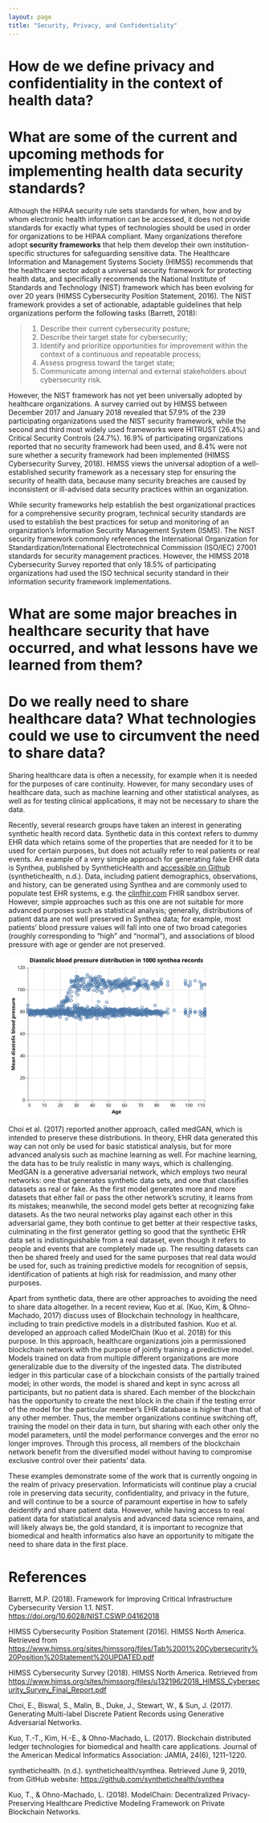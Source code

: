 ```yaml
---
layout: page
title: "Security, Privacy, and Confidentiality"
---
```

# How de we define privacy and confidentiality in the context of health data?

# What are some of the current and upcoming methods for implementing health data security standards?

Although the HIPAA security rule sets standards for when, how and by whom electronic health information can be accessed, it does not provide standards for exactly what types of technologies should be used in order for organizations to be HIPAA compliant. Many organizations therefore adopt **security frameworks** that help them develop their own institution-specific structures for safeguarding sensitive data. The Healthcare Information and Management Systems Society (HIMSS) recommends that the healthcare sector adopt a universal security framework for protecting health data, and specifically recommends the National Institute of Standards and Technology (NIST) framework which has been evolving for over 20 years (HIMSS Cybersecurity Position Statement, 2016). The NIST framework provides a set of actionable, adaptable guidelines that help organizations perform the following tasks (Barrett, 2018):

>1. Describe their current cybersecurity posture;
>2. Describe their target state for cybersecurity;
>3. Identify and prioritize opportunities for improvement within the context of a continuous and repeatable process;
>4. Assess progress toward the target state;
>5. Communicate among internal and external stakeholders about cybersecurity risk.

However, the NIST framework has not yet been universally adopted by healthcare organizations. A survey carried out by HIMSS between December 2017 and January 2018 revealed that 57.9% of the 239 participating organizations used the NIST security framework, while the second and third most widely used frameworks were HITRUST (26.4%) and Critical Security Controls (24.7%). 16.9% of participating organizations reported that no security framework had been used, and 8.4% were not sure whether a security framework had been implemented (HIMSS Cybersecurity Survey, 2018). HIMSS views the universal adoption of a well-established security framework as a necessary step for ensuring the security of health data, because many security breaches are caused by inconsistent or ill-advised data security practices within an organization.

While security frameworks help establish the best organizational practices for a comprehensive security program, technical security standards are used to establish the best practices for setup and monitoring of an organization’s Information Security Management System (ISMS). The NIST security framework commonly references the International Organization for Standardization/International Electrotechnical Commission (ISO/IEC) 27001 standards for security management practices. However, the HIMSS 2018 Cybersecurity Survey reported that only 18.5% of participating organizations had used the ISO technical security standard in their information security framework implementations.

# What are some major breaches in healthcare security that have occurred, and what lessons have we learned from them?

# Do we really need to share healthcare data? What technologies could we use to circumvent the need to share data?

Sharing healthcare data is often a necessity, for example when it is needed for the purposes of care continuity. However, for many secondary uses of healthcare data, such as machine learning and other statistical analyses, as well as for testing clinical applications, it may not be necessary to share the data. 

Recently, several research groups have taken an interest in generating synthetic health record data. Synthetic data in this context refers to dummy EHR data which retains some of the properties that are needed for it to be used for certain purposes, but does not actually refer to real patients or real events. An example of a very simple approach for generating fake EHR data is Synthea, published by SyntheticHealth and [accessible on Github](https://github.com/synthetichealth/synthea) (synthetichealth, n.d.). Data, including patient demographics, observations, and history, can be generated using Synthea and are commonly used to populate test EHR systems, e.g. the [clinfhir.com](http://clinfhir.com/) FHIR sandbox server.
However, simple approaches such as this one are not suitable for more advanced purposes such as statistical analysis; generally, distributions of patient data are not well preserved in Synthea data; for example, most patients’ blood pressure values will fall into one of two broad categories (roughly corresponding to “high” and “normal”), and associations of blood pressure with age or gender are not preserved.

<img src="synthea_bp.svg" width="400px">

Choi et al. (2017) reported another approach, called medGAN, which is intended to preserve these distributions. In theory, EHR data generated this way can not only be used for basic statistical analysis, but for more advanced analysis such as machine learning as well. For machine learning, the data has to be truly realistic in many ways, which is challenging. MedGAN is a generative adversarial network, which employs two neural networks: one that generates synthetic data sets, and one that classifies datasets as real or fake. As the first model generates more and more datasets that either fail or pass the other network’s scrutiny, it learns from its mistakes; meanwhile, the second model gets better at recognizing fake datasets. As the two neural networks play against each other in this adversarial game, they both continue to get better at their respective tasks, culminating in the first generator getting so good that the synthetic EHR data set is indistinguishable from a real dataset, even though it refers to people and events that are completely made up. The resulting datasets can then be shared freely and used for the same purposes that real data would be used for, such as training predictive models for recognition of sepsis, identification of patients at high risk for readmission, and many other purposes.

Apart from synthetic data, there are other approaches to avoiding the need to share data altogether. In a recent review, Kuo et al. (Kuo, Kim, & Ohno-Machado, 2017) discuss uses of Blockchain technology in healthcare, including to train predictive models in a distributed fashion. Kuo et al. developed an approach called ModelChain (Kuo et al. 2018) for this purpose. In this approach, healthcare organizations join a permissioned blockchain network with the purpose of jointly training a predictive model. Models trained on data from multiple different organizations are more generalizable due to the diversity of the ingested data. The distributed ledger in this particular case of a blockchain consists of the partially trained model; in other words, the model is shared and kept in sync across all participants, but no patient data is shared. Each member of the blockchain has the opportunity to create the next block in the chain if the testing error of the model for the particular member’s EHR database is higher than that of any other member. Thus, the member organizations continue switching off, training the model on their data in turn, but sharing with each other only the model parameters, until the model performance converges and the error no longer improves. Through this process, all members of the blockchain network benefit from the diversified model without having to compromise exclusive control over their patients’ data. 

These examples demonstrate some of the work that is currently ongoing in the realm of privacy preservation. Informaticists will continue play a crucial role in preserving data security, confidentiality, and privacy in the future, and will continue to be a source of paramount expertise in how to safely deidentify and share patient data. However, while having access to real patient data for statistical analysis and advanced data science remains, and will likely always be, the gold standard, it is important to recognize that biomedical and health informatics also have an opportunity to mitigate the need to share data in the first place.

# References

Barrett, M.P. (2018). Framework for Improving Critical Infrastructure Cybersecurity Version 1.1. NIST. https://doi.org/10.6028/NIST.CSWP.04162018 

HIMSS Cybersecurity Position Statement (2016). HIMSS North America. Retrieved from https://www.himss.org/sites/himssorg/files/Tab%2001%20Cybersecurity%20Position%20Statement%20UPDATED.pdf

HIMSS Cybersecurity Survey (2018). HIMSS North America. Retrieved from https://www.himss.org/sites/himssorg/files/u132196/2018_HIMSS_Cybersecurity_Survey_Final_Report.pdf

Choi, E., Biswal, S., Malin, B., Duke, J., Stewart, W., & Sun, J. (2017). Generating Multi-label Discrete Patient Records using Generative Adversarial Networks.

Kuo, T.-T., Kim, H.-E., & Ohno-Machado, L. (2017). Blockchain distributed ledger technologies for biomedical and health care applications. Journal of the American Medical Informatics Association: JAMIA, 24(6), 1211–1220.

synthetichealth. (n.d.). synthetichealth/synthea. Retrieved June 9, 2019, from GitHub website: https://github.com/synthetichealth/synthea

Kuo, T., & Ohno-Machado, L. (2018). ModelChain: Decentralized Privacy-Preserving Healthcare Predictive Modeling Framework on Private Blockchain Networks.


